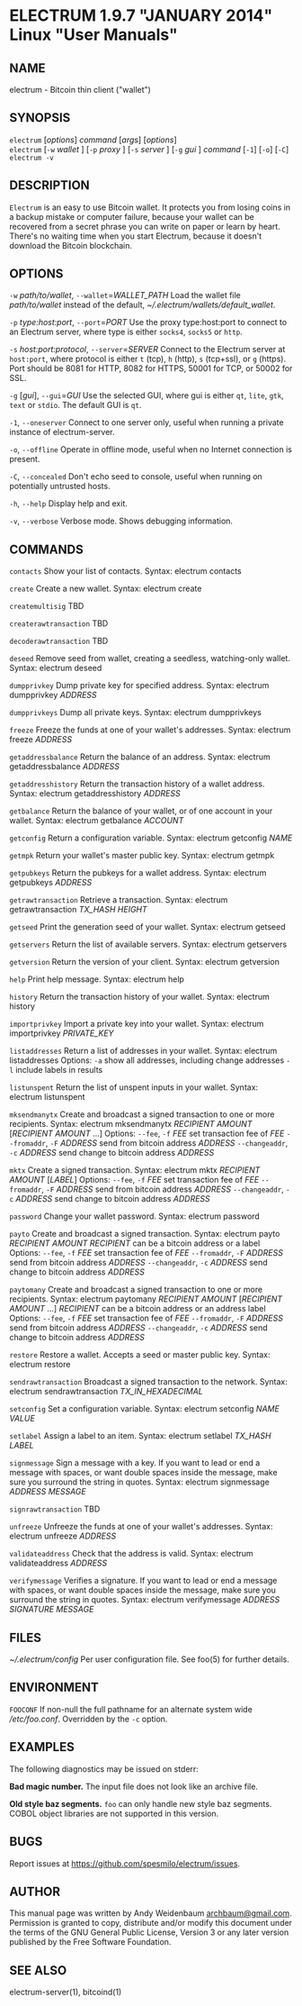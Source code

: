 ELECTRUM 1.9.7 "JANUARY 2014" Linux "User Manuals"
==================================================

NAME
----

electrum - Bitcoin thin client ("wallet")

SYNOPSIS
--------

`electrum` [*options*] *command* [*args*] [*options*]  
`electrum` [`-w` *wallet* ] [`-p` *proxy* ] [`-s` *server* ] [`-g` *gui* ] *command* [`-1`] [`-o`] [`-C`]  
`electrum -v`

DESCRIPTION
-----------

`Electrum` is an easy to use Bitcoin wallet. It protects you from
losing coins in a backup mistake or computer failure, because your
wallet can be recovered from a secret phrase you can write on paper
or learn by heart. There's no waiting time when you start Electrum,
because it doesn't download the Bitcoin blockchain.

OPTIONS
-------

`-w` *path/to/wallet*, `--wallet`=*WALLET_PATH*
  Load the wallet file *path/to/wallet* instead of the default,
  *~/.electrum/wallets/default_wallet*.

`-p` *type:host:port*, `--port`=*PORT*
  Use the proxy type:host:port to connect to an Electrum server,
  where type is either `socks4`, `socks5` or `http`.

`-s` *host:port:protocol*, `--server`=*SERVER*
  Connect to the Electrum server at `host:port`, where protocol is either
  `t` (tcp), `h` (http), `s` (tcp+ssl), or `g` (https). Port should be
  8081 for HTTP, 8082 for HTTPS, 50001 for TCP, or 50002 for SSL.

`-g` [*gui*], `--gui`=*GUI*
  Use the selected GUI, where gui is either `qt`, `lite`, `gtk`, `text`
  or `stdio`. The default GUI is `qt`.

`-1`, `--oneserver`
  Connect to one server only, useful when running a private instance
  of electrum-server.

`-o`, `--offline`
  Operate in offline mode, useful when no Internet connection is present.

`-C`, `--concealed`
  Don't echo seed to console, useful when running on potentially
  untrusted hosts.

`-h`, `--help`
  Display help and exit.

`-v`, `--verbose`
  Verbose mode. Shows debugging information.

COMMANDS
--------

`contacts`
  Show your list of contacts.
    Syntax:
      electrum contacts

`create`
  Create a new wallet.
    Syntax:
      electrum create

`createmultisig`
  TBD

`createrawtransaction`
  TBD

`decoderawtransaction`
  TBD

`deseed`
  Remove seed from wallet, creating a seedless, watching-only wallet.
    Syntax:
      electrum deseed

`dumpprivkey`
  Dump private key for specified address.
    Syntax:
      electrum dumpprivkey *ADDRESS*

`dumpprivkeys`
  Dump all private keys.
    Syntax:
      electrum dumpprivkeys

`freeze`
  Freeze the funds at one of your wallet's addresses.
    Syntax:
      electrum freeze *ADDRESS*

`getaddressbalance`
  Return the balance of an address.
    Syntax:
      electrum getaddressbalance *ADDRESS*

`getaddresshistory`
  Return the transaction history of a wallet address.
    Syntax:
      electrum getaddresshistory *ADDRESS*

`getbalance`
  Return the balance of your wallet, or of one account in your wallet.
    Syntax:
      electrum getbalance *ACCOUNT*

`getconfig`
  Return a configuration variable.
    Syntax:
      electrum getconfig *NAME*

`getmpk`
  Return your wallet's master public key.
    Syntax:
      electrum getmpk

`getpubkeys`
  Return the pubkeys for a wallet address.
    Syntax:
      electrum getpubkeys *ADDRESS*

`getrawtransaction`
  Retrieve a transaction.
    Syntax:
      electrum getrawtransaction *TX_HASH* *HEIGHT*

`getseed`
  Print the generation seed of your wallet.
    Syntax:
      electrum getseed

`getservers`
  Return the list of available servers.
    Syntax:
      electrum getservers

`getversion`
  Return the version of your client.
    Syntax:
      electrum getversion

`help`
  Print help message.
    Syntax:
      electrum help

`history`
  Return the transaction history of your wallet.
    Syntax:
      electrum history

`importprivkey`
  Import a private key into your wallet.
    Syntax:
      electrum importprivkey *PRIVATE_KEY*

`listaddresses`
  Return a list of addresses in your wallet.
    Syntax:
      electrum listaddresses
    Options:
      `-a`
        show all addresses, including change addresses
      `-l`
        include labels in results

`listunspent`
  Return the list of unspent inputs in your wallet.
    Syntax:
      electrum listunspent

`mksendmanytx`
  Create and broadcast a signed transaction to one or more recipients.
    Syntax:
      electrum mksendmanytx *RECIPIENT* *AMOUNT* [*RECIPIENT* *AMOUNT* ...]
    Options:
      `--fee`, `-f` *FEE*
        set transaction fee of *FEE*
      `--fromaddr`, `-F` *ADDRESS*
        send from bitcoin address *ADDRESS*
      `--changeaddr`, `-c` *ADDRESS*
        send change to bitcoin address *ADDRESS*

`mktx`
  Create a signed transaction.
    Syntax:
      electrum mktx *RECIPIENT* *AMOUNT* [*LABEL*]
    Options:
      `--fee`, `-f` *FEE*
        set transaction fee of *FEE*
      `--fromaddr`, `-F` *ADDRESS*
        send from bitcoin address *ADDRESS*
      `--changeaddr`, `-c` *ADDRESS*
        send change to bitcoin address *ADDRESS*

`password`
  Change your wallet password.
    Syntax:
      electrum password

`payto`
  Create and broadcast a signed transaction.
    Syntax:
      electrum payto *RECIPIENT* *AMOUNT*
        *RECIPIENT* can be a bitcoin address or a label
    Options:
      `--fee`, `-f` *FEE*
        set transaction fee of *FEE*
      `--fromaddr`, `-F` *ADDRESS*
        send from bitcoin address *ADDRESS*
      `--changeaddr`, `-c` *ADDRESS*
        send change to bitcoin address *ADDRESS*

`paytomany`
  Create and broadcast a signed transaction to one or more recipients.
    Syntax:
      electrum paytomany *RECIPIENT* *AMOUNT* [*RECIPIENT* *AMOUNT* ...]
        *RECIPIENT* can be a bitcoin address or an address label
    Options:
      `--fee`, `-f` *FEE*
        set transaction fee of *FEE*
      `--fromaddr`, `-F` *ADDRESS*
        send from bitcoin address *ADDRESS*
      `--changeaddr`, `-c` *ADDRESS*
        send change to bitcoin address *ADDRESS*

`restore`
  Restore a wallet. Accepts a seed or master public key.
    Syntax:
      electrum restore

`sendrawtransaction`
  Broadcast a signed transaction to the network.
    Syntax:
      electrum sendrawtransaction *TX_IN_HEXADECIMAL*

`setconfig`
  Set a configuration variable.
    Syntax:
      electrum setconfig *NAME* *VALUE*

`setlabel`
  Assign a label to an item.
    Syntax:
      electrum setlabel *TX_HASH* *LABEL*

`signmessage`
  Sign a message with a key. If you want to lead or end a message with
  spaces, or want double spaces inside the message, make sure you surround
  the string in quotes.
    Syntax:
      electrum signmessage *ADDRESS* *MESSAGE*

`signrawtransaction`
  TBD

`unfreeze`
  Unfreeze the funds at one of your wallet's addresses.
    Syntax:
      electrum unfreeze *ADDRESS*

`validateaddress`
  Check that the address is valid.
    Syntax:
      electrum validateaddress *ADDRESS*

`verifymessage`
  Verifies a signature. If you want to lead or end a message with spaces,
  or want double spaces inside the message, make sure you surround the
  string in quotes.
    Syntax:
      electrum verifymessage *ADDRESS* *SIGNATURE* *MESSAGE*

FILES
-----

*~/.electrum/config*
  Per user configuration file. See foo(5) for further details.

ENVIRONMENT
-----------

`FOOCONF`
  If non-null the full pathname for an alternate system wide
  */etc/foo.conf*. Overridden by the `-c` option.

EXAMPLES
--------

The following diagnostics may be issued on stderr:

**Bad magic number.**
  The input file does not look like an archive file.

**Old style baz segments.**
  `foo` can only handle new style baz segments. COBOL object libraries
  are not supported in this version.

BUGS
----

Report issues at https://github.com/spesmilo/electrum/issues.

AUTHOR
------

This manual page was written by Andy Weidenbaum
<archbaum@gmail.com>. Permission is granted to copy, distribute and/or
modify this document under the terms of the GNU General Public License,
Version 3 or any later version published by the Free Software Foundation.

SEE ALSO
--------

electrum-server(1), bitcoind(1)

